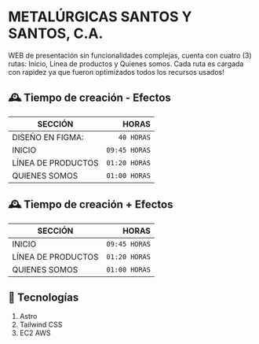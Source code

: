 # METALÚRGICAS SANTOS Y SANTOS, C.A.
WEB de presentación sin funcionalidades complejas, cuenta con cuatro (3) rutas: Inicio, Línea de productos y Quienes somos. Cada ruta es cargada con rapidez ya que fueron optimizados todos los recursos usados!

## 🕰️ Tiempo de creación - Efectos
SECCIÓN    | HORAS      | 
---------- | ---------: |
DISEÑO EN FIGMA: | `40 HORAS` |
INICIO | `09:45 HORAS` |
LÍNEA DE PRODUCTOS  | `01:20 HORAS`  |
QUIENES SOMOS   | `01:00 HORAS`   |

## 🕰️ Tiempo de creación + Efectos
SECCIÓN    | HORAS      | 
---------- | ---------: |
INICIO | `09:45 HORAS` |
LÍNEA DE PRODUCTOS  | `01:20 HORAS`  |
QUIENES SOMOS   | `01:00 HORAS`   |

## 🔨 Tecnologías

1. Astro
2. Tailwind CSS
3. EC2 AWS
